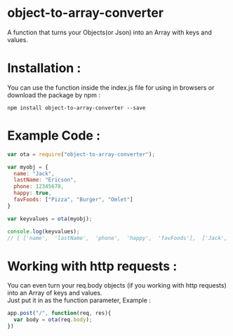 # object-to-array-converter
A function that turns your Objects(or Json) into an Array with keys and values.
# Installation :
You can use the function inside the index.js file for using in browsers or download the package by npm :
```
npm install object-to-array-converter --save
```
# Example Code :
```js
var ota = require("object-to-array-converter");

var myobj = {
  name: "Jack",
  lastName: "Ericson",
  phone: 12345678,
  happy: true,
  favFoods: ["Pizza", "Burger", "Omlet"]
}

var keyvalues = ota(myobj);

console.log(keyvalues);
// [ ['name',  'lastName',  'phone',  'happy',  'favFoods'],  ['Jack',  'Ericson',  12345678,  true,   ['Pizza', 'Burger', 'Omlet']] ]
```
# Working with http requests :
You can even turn your req.body objects (if you working with http requests) into an Array of keys and values.<br/>
Just put it in as the function parameter, Example :
```js
app.post("/", function(req, res){
  var body = ota(req.body);
})
```